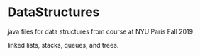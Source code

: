 # DataStructures
java files for data structures from course at NYU Paris Fall 2019

linked lists, stacks, queues, and trees.
